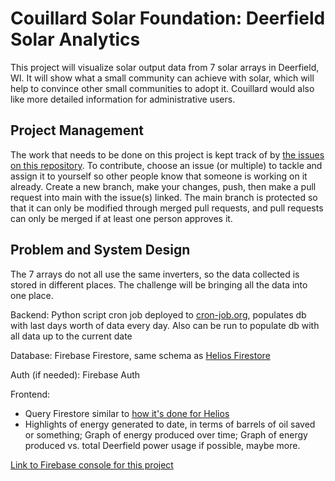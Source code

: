 # Couillard Solar Foundation: Deerfield Solar Analytics

This project will visualize solar output data from 7 solar arrays in Deerfield, WI. It will show what a small community can achieve with solar, which will help to convince other small communities to adopt it. Couillard would also like more detailed information for administrative users.

## Project Management

The work that needs to be done on this project is kept track of by [the issues on this repository](https://github.com/DSSD-Madison/couillard/issues). To contribute, choose an issue (or multiple) to tackle and assign it to yourself so other people know that someone is working on it already. Create a new branch, make your changes, push, then make a pull request into main with the issue(s) linked. The main branch is protected so that it can only be modified through merged pull requests, and pull requests can only be merged if at least one person approves it.

## Problem and System Design

The 7 arrays do not all use the same inverters, so the data collected is stored in different places. The challenge will be bringing all the data into one place.

Backend: Python script cron job deployed to [cron-job.org](https://cron-job.org/en/), populates db with last days worth of data every day. Also can be run to populate db with all data up to the current date

Database: Firebase Firestore, same schema as [Helios Firestore](https://console.firebase.google.com/project/helios-9d435/firestore)

Auth (if needed): Firebase Auth

Frontend: 
- Query Firestore similar to [how it's done for Helios](https://github.com/DSSD-Madison/Helios/blob/main/frontend/helios-dashboard/src/routes/Dashboard/FetchData.js)
- Highlights of energy generated to date, in terms of barrels of oil saved or something; Graph of energy produced over time; Graph of energy produced vs. total Deerfield power usage if possible, maybe more.

[Link to Firebase console for this project](https://console.firebase.google.com/project/couillard-b61b8/overview)
